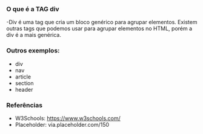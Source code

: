 ### O que é a TAG div

-Div é uma tag que cria um bloco genérico para agrupar elementos. Existem outras tags que podemos usar para agrupar elementos no HTML, porém a div é a mais genérica.

### Outros exemplos:

- div
- nav
- article
- section
- header

### Referências

- W3Schools: https://www.w3schools.com/
- Placeholder: via.placeholder.com/150
